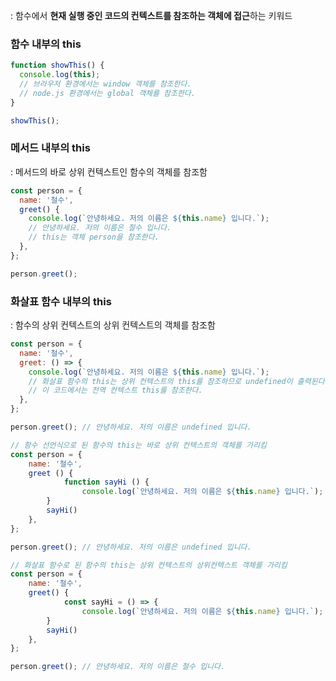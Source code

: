: 함수에서 **현재 실행 중인 코드의 컨텍스트를 참조하는 객체에 접근**하는 키워드

### 함수 내부의 this
```Javascript
function showThis() {
  console.log(this);
  // 브라우저 환경에서는 window 객체를 참조한다.
  // node.js 환경에서는 global 객체를 참조한다.
}

showThis();

```

### 메서드 내부의 this
: 메서드의 바로 상위 컨텍스트인 함수의 객체를 참조함
```Javascript
const person = {
  name: '철수',
  greet() {
    console.log(`안녕하세요. 저의 이름은 ${this.name} 입니다.`);
    // 안녕하세요. 저의 이름은 철수 입니다.
    // this는 객체 person을 참조한다.
  },
};

person.greet();
```
### 화살표 함수 내부의 this
: 함수의 상위 컨텍스트의 상위 컨텍스트의 객체를 참조함 

```Javascript
const person = {
  name: '철수',
  greet: () => {
    console.log(`안녕하세요. 저의 이름은 ${this.name} 입니다.`);
    // 화살표 함수의 this는 상위 컨텍스트의 this를 참조하므로 undefined이 출력된다.
    // 이 코드에서는 전역 컨텍스트 this를 참조한다.
  },
};

person.greet(); // 안녕하세요. 저의 이름은 undefined 입니다.

```

```Javascript
// 함수 선언식으로 된 함수의 this는 바로 상위 컨텍스트의 객체를 가리킴
const person = {
    name: '철수',
    greet () {
		    function sayHi () {
		        console.log(`안녕하세요. 저의 이름은 ${this.name} 입니다.`);
        }
        sayHi()
    },
};

person.greet(); // 안녕하세요. 저의 이름은 undefined 입니다.

```

```Javascript
// 화살표 함수로 된 함수의 this는 상위 컨텍스트의 상위컨텍스트 객체를 가리킴
const person = {
    name: '철수',
    greet() {
		    const sayHi = () => {
		        console.log(`안녕하세요. 저의 이름은 ${this.name} 입니다.`);
        }
        sayHi()
    },
};

person.greet(); // 안녕하세요. 저의 이름은 철수 입니다.

```



